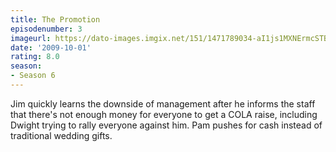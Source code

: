 ```yaml
---
title: The Promotion
episodenumber: 3
imageurl: https://dato-images.imgix.net/151/1471789034-aI1js1MXNErmcSTBmeyth2sOvE4.jpg?ixlib=rb-1.1.0&ch=DPR%2CWidth&auto=compress%2Cformat
date: '2009-10-01'
rating: 8.0
season:
- Season 6
---
```


Jim quickly learns the downside of management after he informs the staff that there's not enough money for everyone to get a COLA raise, including Dwight trying to rally everyone against him. Pam pushes for cash instead of traditional wedding gifts.